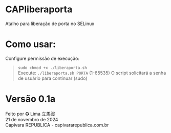 
# CAPliberaporta                                   
Atalho para liberação de porta no SELinux    

# Como usar:                                       
Configure permissão de execução:               
> `sudo chmod +x ./liberaporta.sh`                 
Execute:
>  `./liberaporta.sh PORTA` (1-65535)
O script solicitará a senha de usuário para continuar (sudo)

# Versão 0.1a                                     
 Feito por ✪ Lima 立馬沒                         
 21 de novembro de 2024                          
 Capivara REPUBLICA - capivararepublica.com.br    

